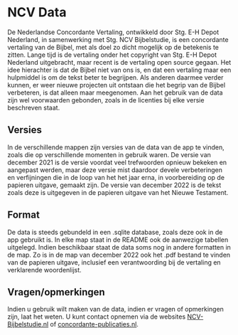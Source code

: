 # NCV Data
De Nederlandse Concordante Vertaling, ontwikkeld door Stg. E-H Depot Nederland, in samenwerking met Stg. NCV Bijbelstudie, is een concordante vertaling van de Bijbel, met als doel zo dicht mogelijk op de betekenis te zitten. Lange tijd is de vertaling onder het copyright van Stg. E-H Depot Nederland uitgebracht, maar recent is de vertaling open source gegaan. Het idee hierachter is dat de Bijbel niet van ons is, en dat een vertaling maar een hulpmiddel is om de tekst beter te begrijpen. Als anderen daarmee verder kunnen, er weer nieuwe projecten uit ontstaan die het begrip van de Bijbel verbeteren, is dat alleen maar meegenomen. Aan het gebruik van de data zijn wel voorwaarden gebonden, zoals in de licenties bij elke versie beschreven staat.

## Versies
In de verschillende mappen zijn versies van de data van de app te vinden, zoals die op verschillende momenten in gebruik waren. De versie van december 2021 is de versie voordat veel trefwoorden opnieuw bekeken en aangepast werden, maar deze versie mist daardoor devele verbeteringen en verfijningen die in de loop van het het jaar erna, in voorbereiding op de papieren uitgave, gemaakt zijn. De versie van december 2022 is de tekst zoals deze is uitgegeven in de papieren uitgave van het Nieuwe Testament.

## Format
De data is steeds gebundeld in een .sqlite database, zoals deze ook in de app gebruikt is. In elke map staat in de README ook de aanwezige tabellen uitgelegd. Indien beschikbaar staat de data soms nog in andere formatten in de map. Zo is in de map van december 2022 ook het .pdf bestand te vinden van de papieren uitgave, inclusief een verantwoording bij de vertaling en verklarende woordenlijst.

## Vragen/opmerkingen
Indien u gebruik wilt maken van de data, indien er vragen of opmerkingen zijn, laat het weten. U kunt contact opnemen via de websites [NCV-Bijbelstudie.nl](https://ncv-bijbelstudie.nl "NCV-Bijbelstudie.nl") of [concordante-publicaties.nl](https://www.concordante-publicaties.nl "concordante-publicaties.nl").
